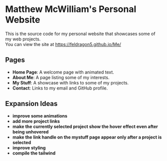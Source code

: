 # Matthew McWilliam's Personal Website

This is the source code for my personal website that showcases some of my web projects.  
You can view the site at https://feldragon5.github.io/Me/

## Pages

-   **Home Page**: A welcome page with animated text.
-   **About Me**: A page listing some of my interests.
-   **My Stuff**: A showcase with links to some of my projects.
-   **Contact**: Links to my email and GitHub profile.

## Expansion Ideas

-   **improve some animations**
-   **add more project links**
-   **make the currently selected project show the hover effect even after being unhovered**
-   **make the link handle on the mystuff page appear only after a project is selected**
-   **improve styling**
-   **compile the tailwind**
